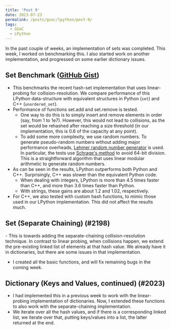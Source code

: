```yaml
---
title: 'Post 9'
date: 2023-07-23
permalink: /posts/gsoc/lpython/post-9/
tags:
  - GSoC
  - LPython
---
```

<!--more-->
In the past couple of weeks, an implementation of sets was completed. This week, I worked on benchmarking this. I also started work on another implementation, and progressed on some earlier dictionary issues.

## Set Benchmark ([GitHub Gist](https://gist.github.com/kabra1110/fe86159c81a7cfed7c4f52e11e7fa3c6))

- This benchmarks the recent hash-set implementation that uses linear-probing for collision-resolution. We compare performance of this LPython data-structure with equivalent structures in Python (`set`) and C++ (`unordered_set`).
- Performance of functions set.add and set.remove is tested.
  - One way to do this is to simply insert and remove elements in order (say, from 1 to 1e7). However, this would not lead to collisions, as the set would be rehashed after reaching a size threshold (in our implementation, this is 0.6 of the capacity at any point).
  - To add some more complexity, we use random numbers. To generate pseudo-random numbers without adding major performance overheads, [Lehmer random number generator](https://en.wikipedia.org/wiki/Lehmer_random_number_generator) is used. In particular, the tests use [Schrage's method](https://en.wikipedia.org/wiki/Lehmer_random_number_generator#Schrage's_method) to avoid 64-bit division. This is a straightforward algorithm that uses linear modular arithmetic to generate random numbers.
- As can be seen in the results, LPython outperforms both Python and C++. Surprisingly, C++ was slower than the equivalent Python code.
  - When dealing with integers, LPython is more than 4.5 times faster than C++, and more than 3.6 times faster than Python.
  - With strings, these gains are about 1.2 and 1.02, respectively.
- For C++, we also tested with custom hash functions, to mimic those used in our LPython implementation. This did not affect the results much.

## ​​​​​​​Set (Separate Chaining) (#2198)

​​​- ​​​​This is towards adding the separate-chaining collision-resolution technique. In contrast to linear probing, when collisions happen, we extend the pre-existing linked list of elements at that hash value. We already have it in dictionaries, but there are some issues in that implementation.
- I created all the basic functions, and will fix remaining bugs in the coming week.
​
## ​​​​​​Dictionary (Keys and Values, continued) (#2023)

- ​​​​​​​I had implemented this in a previous week to work with the linear-probing implementation of dictionaries. Now, I extended these functions to also work with the separate-chaining implementation.
- We iterate over all the hash values, and if there is a corresponding linked list, we iterate over that, putting keys/values into a list, the latter returned at the end.
